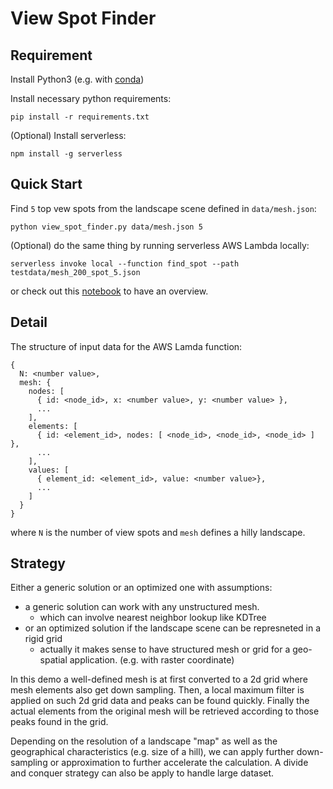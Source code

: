 # View Spot Finder

## Requirement

Install Python3 (e.g. with [conda](https://conda.io/projects/conda/en/latest/user-guide/tasks/manage-python.html))

Install necessary python requirements:

~~~
pip install -r requirements.txt
~~~

(Optional) Install serverless:

~~~
npm install -g serverless
~~~

## Quick Start


Find `5` top vew spots from the landscape scene defined in `data/mesh.json`:

~~~
python view_spot_finder.py data/mesh.json 5
~~~

(Optional) do the same thing by running serverless AWS Lambda locally:

~~~
serverless invoke local --function find_spot --path testdata/mesh_200_spot_5.json
~~~

or check out this [notebook](sandbox.ipynb) to have an overview.

## Detail

The structure of input data for the AWS Lamda function:

~~~
{
  N: <number value>,
  mesh: {
    nodes: [
      { id: <node_id>, x: <number value>, y: <number value> },
      ...
    ],
    elements: [
      { id: <element_id>, nodes: [ <node_id>, <node_id>, <node_id> ] },
      ...
    ],
    values: [
      { element_id: <element_id>, value: <number value>},
      ...
    ]
  }
}
~~~

where `N` is the number of view spots and `mesh` defines a hilly landscape.

## Strategy

Either a generic solution or an optimized one with assumptions:

 - a generic solution can work with any unstructured mesh.
   - which can involve nearest neighbor lookup like KDTree
 - or an optimized solution if the landscape scene can be represneted in a rigid grid
   - actually it makes sense to have structured mesh or grid for a geo-spatial application. (e.g. with raster coordinate)

In this demo a well-defined mesh is at first converted to a 2d grid where mesh elements also get down sampling.
Then, a local maximum filter is applied on such 2d grid data and peaks can be found quickly.
Finally the actual elements from the original mesh will be retrieved according to those peaks found in the grid.

Depending on the resolution of a landscape "map" as well as the geographical characteristics (e.g. size of a hill), we can apply further down-sampling or approximation to further accelerate the calculation. A divide and conquer strategy can also be apply to handle large dataset.
